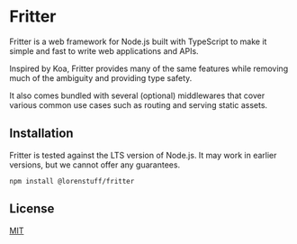 # Fritter
Fritter is a web framework for Node.js built with TypeScript to make it simple and fast to write web applications and APIs.

Inspired by Koa, Fritter provides many of the same features while removing much of the ambiguity and providing type safety.

It also comes bundled with several (optional) middlewares that cover various common use cases such as routing and serving static assets.

## Installation
Fritter is tested against the LTS version of Node.js. It may work in earlier versions, but we cannot offer any guarantees.

```
npm install @lorenstuff/fritter
```

## License
[MIT](https://github.com/lorenstuff/fritter/blob/main/LICENSE.md)
